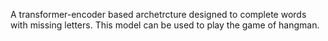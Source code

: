 A transformer-encoder based archetrcture designed to complete words with missing letters. This model can be used to play the game of hangman.

